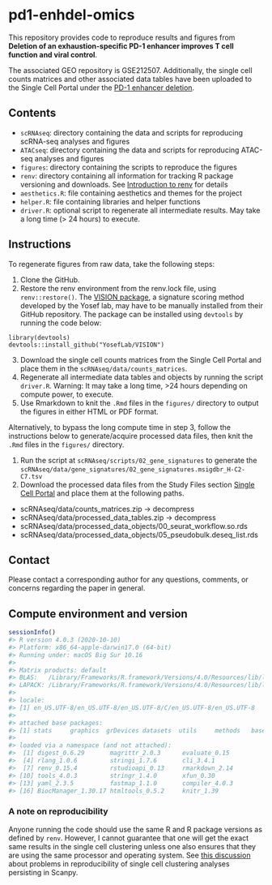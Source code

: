 
<!-- README.md is generated from README.Rmd. Please edit that file -->

# pd1-enhdel-omics

<!-- badges: start -->

<!-- badges: end -->

This repository provides code to reproduce results and figures from
**Deletion of an exhaustion-specific PD-1 enhancer improves T cell
function and viral control**.

The associated GEO repository is GSE212507. Additionally, the single
cell counts matrices and other associated data tables have been uploaded
to the Single Cell Portal under the [PD-1 enhancer
deletion](https://singlecell.broadinstitute.org/single_cell/study/SCP1772/pd-1-enhancer-deletion).

## Contents

  - `scRNAseq`: directory containing the data and scripts for
    reproducing scRNA-seq analyses and figures
  - `ATACseq`: directory containing the data and scripts for reproducing
    ATAC-seq analyses and figures
  - `figures`: directory containing the scripts to reproduce the figures
  - `renv`: directory containing all information for tracking R package
    versioning and downloads. See [Introduction to
    renv](https://rstudio.github.io/renv/articles/renv.html) for details
  - `aesthetics.R`: file containing aesthetics and themes for the
    project
  - `helper.R`: file containing libraries and helper functions
  - `driver.R`: optional script to regenerate all intermediate results.
    May take a long time (\> 24 hours) to execute.

## Instructions

To regenerate figures from raw data, take the following steps:

1.  Clone the GitHub.
2.  Restore the renv environment from the renv.lock file, using
    `renv::restore()`. The [VISION
    package](https://github.com/YosefLab/VISION), a signature scoring
    method developed by the Yosef lab, may have to be manually installed
    from their GitHub repository. The package can be installed using
    `devtools` by running the code below:

<!-- end list -->

    library(devtools)
    devtools::install_github("YosefLab/VISION")

3.  Download the single cell counts matrices from the Single Cell Portal
    and place them in the `scRNAseq/data/counts_matrices`.
4.  Regenerate all intermediate data tables and objects by running the
    script `driver.R`. Warning: It may take a long time, \>24 hours
    depending on compute power, to execute.
5.  Use Rmarkdown to knit the `.Rmd` files in the `figures/` directory
    to output the figures in either HTML or PDF format.

Alternatively, to bypass the long compute time in step 3, follow the
instructions below to generate/acquire processed data files, then knit
the `.Rmd` files in the `figures/` directory.

1.  Run the script at `scRNAseq/scripts/02_gene_signatures` to generate
    the
    `scRNAseq/data/gene_signatures/02_gene_signatures.msigdbr_H-C2-C7.tsv`
2.  Download the processed data files from the Study Files section
    [Single Cell
    Portal](https://singlecell.broadinstitute.org/single_cell/study/SCP1772/pd-1-enhancer-deletion#study-download)
    and place them at the following paths.

<!-- end list -->

  - scRNAseq/data/counts\_matrices.zip -\> decompress
  - scRNAseq/data/processed\_data\_tables.zip -\> decompress
  - scRNAseq/data/processed\_data\_objects/00\_seurat\_workflow.so.rds
  - scRNAseq/data/processed\_data\_objects/05\_pseudobulk.deseq\_list.rds

## Contact

Please contact a corresponding author for any questions, comments, or
concerns regarding the paper in general.

## Compute environment and version

``` r
sessionInfo()
#> R version 4.0.3 (2020-10-10)
#> Platform: x86_64-apple-darwin17.0 (64-bit)
#> Running under: macOS Big Sur 10.16
#> 
#> Matrix products: default
#> BLAS:   /Library/Frameworks/R.framework/Versions/4.0/Resources/lib/libRblas.dylib
#> LAPACK: /Library/Frameworks/R.framework/Versions/4.0/Resources/lib/libRlapack.dylib
#> 
#> locale:
#> [1] en_US.UTF-8/en_US.UTF-8/en_US.UTF-8/C/en_US.UTF-8/en_US.UTF-8
#> 
#> attached base packages:
#> [1] stats     graphics  grDevices datasets  utils     methods   base     
#> 
#> loaded via a namespace (and not attached):
#>  [1] digest_0.6.29       magrittr_2.0.3      evaluate_0.15      
#>  [4] rlang_1.0.6         stringi_1.7.6       cli_3.4.1          
#>  [7] renv_0.15.4         rstudioapi_0.13     rmarkdown_2.14     
#> [10] tools_4.0.3         stringr_1.4.0       xfun_0.30          
#> [13] yaml_2.3.5          fastmap_1.1.0       compiler_4.0.3     
#> [16] BiocManager_1.30.17 htmltools_0.5.2     knitr_1.39
```

### A note on reproducibility

Anyone running the code should use the same R and R package versions as
defined by `renv`. However, I cannot guarantee that one will get the
exact same results in the single cell clustering unless one also ensures
that they are using the same processor and operating system. See [this
discussion](https://github.com/scverse/scanpy/issues/2014) about
problems in reproducibility of single cell clustering analyses
persisting in Scanpy.
